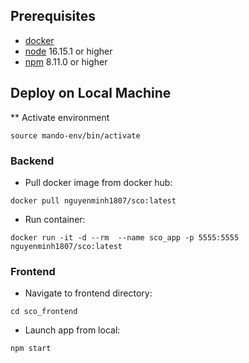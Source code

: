 ## Prerequisites
- [docker](https://docs.docker.com/engine/install/)
- [node](https://nodejs.org/en/download/) 16.15.1 or higher
- [npm](https://docs.npmjs.com/downloading-and-installing-node-js-and-npm) 8.11.0 or higher

## Deploy on Local Machine

** Activate environment
```
source mando-env/bin/activate
```

### Backend
- Pull docker image from docker hub:
```
docker pull nguyenminh1807/sco:latest
```

- Run container:
```
docker run -it -d --rm  --name sco_app -p 5555:5555 nguyenminh1807/sco:latest
```

### Frontend
- Navigate to frontend directory:
```
cd sco_frontend
```

- Launch app from local:
```
npm start
```
